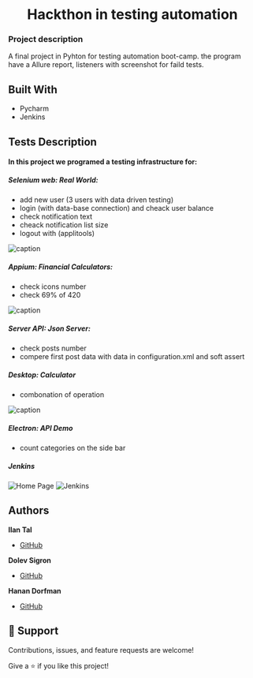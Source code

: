 <h1 align="center">Hackthon in testing automation</h1>
<h3>Project description</h3>
<p>
A final project in Pyhton for testing automation boot-camp. the program have a Allure report, listeners with screenshot for faild tests. 
</p>


## Built With
- Pycharm
- Jenkins

## Tests Description
<h4>In this project we programed a testing infrastructure for:</h4>
<h5>Selenium web: Real World:</h5>


- add new user (3 users with data driven testing)
- login (with data-base connection) and cheack user balance
- check notification text
- cheack notification list size
- logout with (applitools)

![caption](https://github.com/ilantal321/videos/blob/main/Cypress%20Real%20World%20App%20-%20Google%20Chrome%202021-12-28%2016-48-32.gif)


<h5>Appium: Financial Calculators:</h5>

- check icons number
- check 69% of 420


![caption](https://github.com/ilantal321/videos/blob/main/adb_SM-G965F%202021-12-28%2017-00-01.gif)


<h5>Server API: Json Server:</h5>

- check posts number
- compere first post data with data in configuration.xml and soft assert

<h5>Desktop: Calculator</h5>

- combonation of operation

![caption](https://github.com/ilantal321/videos/blob/main/Calculator%202021-12-28%2017-10-37.gif)


<h5>Electron: API Demo</h5>

- count categories on the side bar

<h5>Jenkins</h5>

![Home Page](https://github.com/ilantal321/tours-company/blob/main/ScreenShots/Home_Screen.PNG "Home Page")
![Jenkins](https://github.com/ilantal321/videos/blob/main/WhatsApp%20Image%202021-12-28%20at%2017.37.07.jpeg "Jenkins")

## Authors
**Ilan Tal**
- [GitHub](https://github.com/ilantal321 )

**Dolev Sigron**
- [GitHub](https://github.com/dolevda)

**Hanan Dorfman**
- [GitHub](https://github.com/Hanan2412)



## 🤝 Support

Contributions, issues, and feature requests are welcome!

Give a ⭐️ if you like this project!
